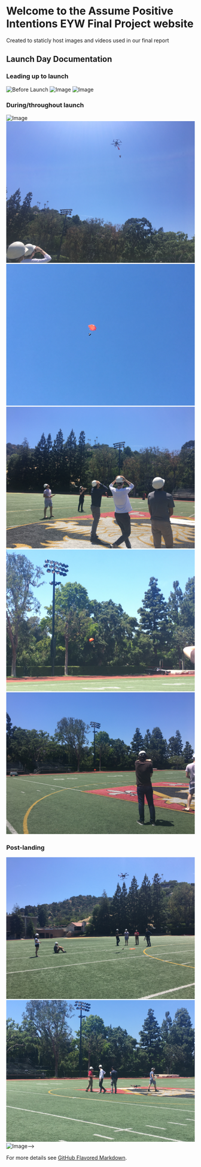 # Welcome to the Assume Positive Intentions EYW Final Project website

Created to staticly host images and videos used in our final report

## Launch Day Documentation

### Leading up to launch
![Before Launch](https://assumepositiveintentions.github.io/Final/assets/Before1.JPG)
![Image](https://assumepositiveintentions.github.io/Final/docs/assets/before1.jpg)
![Image](https://assumepositiveintentions.github.io/Final/docs/assets/before2.jpg)
### During/throughout launch
![Image](https://assumepositiveintentions.github.io/Final/docs/assets/during1.jpg)
![Image](/assets/during2.jpg)
![Image](/assets/during3.jpg)
![Image](/assets/during4.jpg)
![Image](/assets/during5.jpg)
![Image](/assets/during6.jpg)
### Post-landing
![Image](/assets/landed1.jpg)
![Image](/assets/landed2.jpg)
![Image](/assets/landed3.jpg)-->

For more details see [GitHub Flavored Markdown](https://guides.github.com/features/mastering-markdown/).
